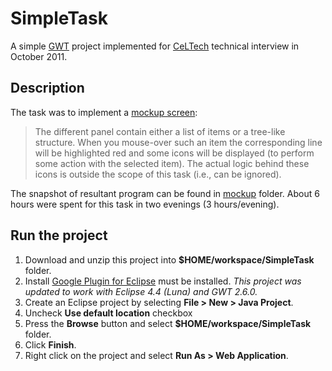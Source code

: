 # SimpleTask
A simple [GWT](http://www.gwtproject.org/) project implemented for [CeLTech](http://celtech.de/) technical interview in October 2011.

## Description
The task was to implement a [mockup screen](mockup/LASAD-Admin-Mockup.pdf):
> The different panel contain either a list of items or a tree-like structure. When you mouse-over such an item the corresponding line will be highlighted red and some icons will be displayed (to perform some action with the selected item). The actual logic behind these icons is outside the scope of this task (i.e., can be ignored).

The snapshot of resultant program can be found in [mockup](mockup/) folder. About 6 hours were spent for this task in two evenings (3 hours/evening).

## Run the project
1. Download and unzip this project into **$HOME/workspace/SimpleTask** folder.
2. Install [Google Plugin for Eclipse](https://developers.google.com/eclipse/docs/download) must be installed. *This project was updated to work with Eclipse 4.4 (Luna) and GWT 2.6.0.*
3. Create an Eclipse project by selecting **File > New > Java Project**. 
  1. Uncheck **Use default location** checkbox
  2. Press the **Browse** button and select **$HOME/workspace/SimpleTask** folder.
  3. Click **Finish**.
4. Right click on the project and select **Run As > Web Application**.
